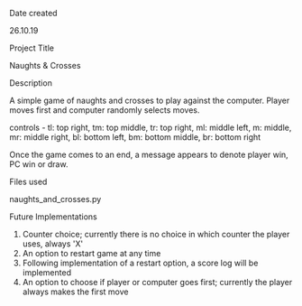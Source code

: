 Date created

26.10.19

Project Title

Naughts & Crosses

Description

A simple game of naughts and crosses to play against the computer. Player moves first and computer randomly selects moves.

controls - tl: top right, tm: top middle, tr: top right, ml: middle left,
m: middle, mr: middle right, bl: bottom left, bm: bottom middle, br: bottom right

Once the game comes to an end, a message appears to denote player win, PC win or draw.

Files used

naughts_and_crosses.py

Future Implementations

1) Counter choice; currently there is no choice in which counter the player uses, always 'X'
2) An option to restart game at any time
3) Following implementation of a restart option, a score log will be implemented
4) An option to choose if player or computer goes first; currently the player always makes the first move
